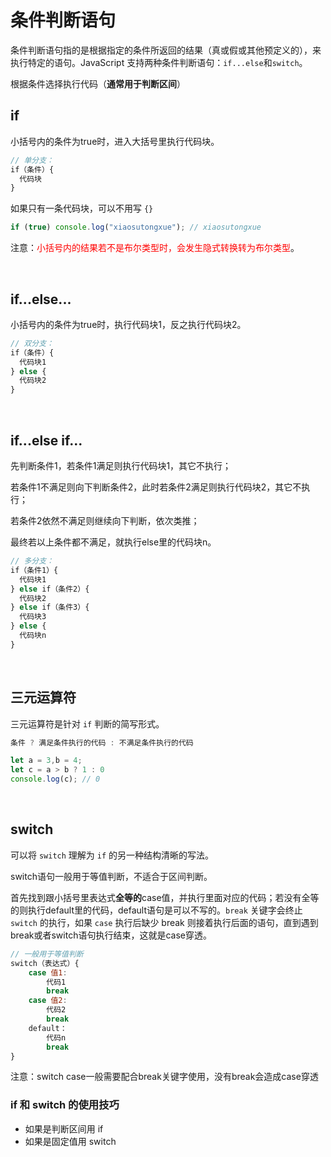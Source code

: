 # 条件判断语句

条件判断语句指的是根据指定的条件所返回的结果（真或假或其他预定义的），来执行特定的语句。JavaScript 支持两种条件判断语句：`if...else`和`switch`。

根据条件选择执行代码（**通常用于判断区间**）

## if

小括号内的条件为true时，进入大括号里执行代码块。

```javascript
// 单分支：
if（条件）{
  代码块
}
```

如果只有一条代码块，可以不用写 `{}`

```js
if (true) console.log("xiaosutongxue");	// xiaosutongxue
```

注意：<font color="red">小括号内的结果若不是布尔类型时，会发生隐式转换转为布尔类型</font>。

<br>

## if...else...

小括号内的条件为true时，执行代码块1，反之执行代码块2。

```js
// 双分支：
if（条件）{
  代码块1
} else {
  代码块2
}
```

<br>

## if...else if...

先判断条件1，若条件1满足则执行代码块1，其它不执行；

若条件1不满足则向下判断条件2，此时若条件2满足则执行代码块2，其它不执行；

若条件2依然不满足则继续向下判断，依次类推；

最终若以上条件都不满足，就执行else里的代码块n。

```js
// 多分支：
if（条件1）{
  代码块1
} else if（条件2）{
  代码块2
} else if（条件3）{
  代码块3
} else {
  代码块n
}
```

<br>

## 三元运算符

三元运算符是针对 `if` 判断的简写形式。

```javascript
条件 ? 满足条件执行的代码 : 不满足条件执行的代码

let a = 3,b = 4;
let c = a > b ? 1 : 0
console.log(c);	// 0
```

<br>

## switch

可以将 `switch` 理解为 `if` 的另一种结构清晰的写法。

switch语句一般用于等值判断，不适合于区间判断。

首先找到跟小括号里表达式**全等的**case值，并执行里面对应的代码；若没有全等的则执行default里的代码，default语句是可以不写的。`break` 关键字会终止 `switch` 的执行，如果 `case` 执行后缺少 break 则接着执行后面的语句，直到遇到break或者switch语句执行结束，这就是case穿透。

```javascript
// 一般用于等值判断
switch（表达式）{
	case 值1:
		代码1
		break
	case 值2:
		代码2
		break
	default：
		代码n
		break
}
```

注意：switch case一般需要配合break关键字使用，没有break会造成case穿透

### if 和 switch 的使用技巧

- 如果是判断区间用 if
- 如果是固定值用 switch

